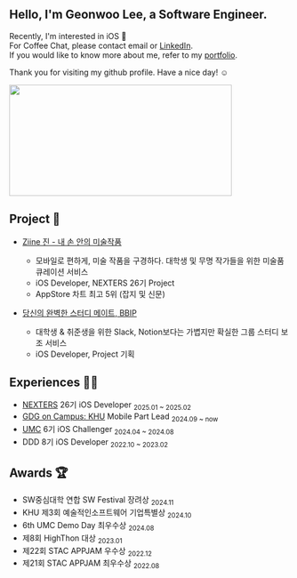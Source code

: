 ## Hello, I'm Geonwoo Lee, a Software Engineer.

Recently, I'm interested in iOS   
For Coffee Chat, please contact email or [LinkedIn](https://www.linkedin.com/in/2dubu).  
If you would like to know more about me, refer to my [portfolio](https://2dubu.notion.site/).  

Thank you for visiting my github profile. Have a nice day! ☺️

<a href="https://github.com/devxb/gitanimals">
<img
  src="https://render.gitanimals.org/farms/2dubu"
  width="400"
  height="200"
/>
</a>

## Project 🐥
- [Ziine 진 - 내 손 안의 미술작품](https://apps.apple.com/kr/app/ziine-%EC%A7%84-%EB%82%B4-%EC%86%90-%EC%95%88%EC%9D%98-%EB%AF%B8%EC%88%A0-%EC%9E%91%ED%92%88/id6742029319)
  - 모바일로 편하게, 미술 작품을 구경하다. 대학생 및 무명 작가들을 위한 미술품 큐레이션 서비스
  - iOS Developer, NEXTERS 26기 Project
  - AppStore 차트 최고 5위 (잡지 및 신문)

- [당신의 완벽한 스터디 메이트, BBIP](https://apps.apple.com/kr/app/bbip/id6670203690)  
  - 대학생 & 취준생을 위한 Slack, Notion보다는 가볍지만 확실한 그룹 스터디 보조 서비스
  - iOS Developer, Project 기획

## Experiences 🏃🏻
- [NEXTERS](https://nexters.co.kr/) 26기 iOS Developer <sub> 2025.01 ~ 2025.02</sub>
- [GDG on Campus: KHU](https://gdg.community.dev/gdg-on-campus-kyunghee-university-yongin-south-korea/) Mobile Part Lead <sub> 2024.09 ~ now</sub>
- [UMC](https://umc.makeus.in/) 6기 iOS Challenger <sub> 2024.04 ~ 2024.08</sub>
- DDD 8기 iOS Developer <sub> 2022.10 ~ 2023.02</sub>

## Awards 🏆
- SW중심대학 연합 SW Festival 장려상 <sub>2024.11</sub>
- KHU 제3회 예술적인소프트웨어 기업특별상 <sub>2024.10</sub>
- 6th UMC Demo Day 최우수상 <sub>2024.08</sub>
- 제8회 HighThon 대상 <sub>2023.01</sub>
- 제22회 STAC APPJAM 우수상 <sub>2022.12</sub>
- 제21회 STAC APPJAM 최우수상 <sub>2022.08</sub>
